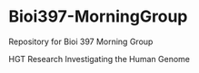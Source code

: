 # Bioi397-MorningGroup

Repository for Bioi 397 Morning Group

HGT Research Investigating the Human Genome
